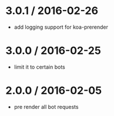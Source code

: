 
3.0.1 / 2016-02-26
==================

  * add logging support for koa-prerender

3.0.0 / 2016-02-25
==================

  * limit it to certain bots

2.0.0 / 2016-02-05
==================

  * pre render all bot requests
